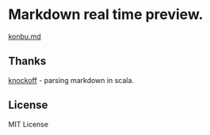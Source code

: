 # Markdown real time preview.

[konbu.md](http://konbumd.herokuapp.com/)

## Thanks

[knockoff](https://github.com/tristanjuricek/knockoff) - parsing markdown in scala.

## License

MIT License
